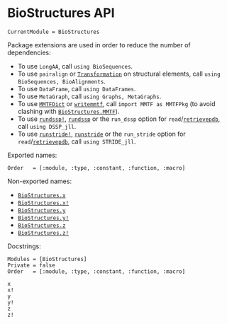 # BioStructures API

```@meta
CurrentModule = BioStructures
```

Package extensions are used in order to reduce the number of dependencies:
- To use `LongAA`, call `using BioSequences`.
- To use `pairalign` or [`Transformation`](@ref) on structural elements, call `using BioSequences, BioAlignments`.
- To use `DataFrame`, call `using DataFrames`.
- To use `MetaGraph`, call `using Graphs, MetaGraphs`.
- To use [`MMTFDict`](@ref) or [`writemmtf`](@ref), call `import MMTF as MMTFPkg` (to avoid clashing with [`BioStructures.MMTF`](@ref)).
- To use [`rundssp!`](@ref), [`rundssp`](@ref) or the `run_dssp` option for `read`/[`retrievepdb`](@ref), call `using DSSP_jll`.
- To use [`runstride!`](@ref), [`runstride`](@ref) or the `run_stride` option for `read`/[`retrievepdb`](@ref), call `using STRIDE_jll`.

Exported names:
```@index
Order   = [:module, :type, :constant, :function, :macro]
```

Non-exported names:
- [`BioStructures.x`](@ref)
- [`BioStructures.x!`](@ref)
- [`BioStructures.y`](@ref)
- [`BioStructures.y!`](@ref)
- [`BioStructures.z`](@ref)
- [`BioStructures.z!`](@ref)

Docstrings:
```@autodocs
Modules = [BioStructures]
Private = false
Order   = [:module, :type, :constant, :function, :macro]
```
```@docs
x
x!
y
y!
z
z!
```
